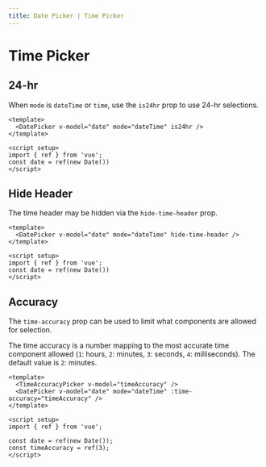 ```yaml
---
title: Date Picker | Time Picker
---
```


# Time Picker

## 24-hr

When `mode` is `dateTime` or `time`, use the `is24hr` prop to use 24-hr selections.

<Example centered>
  <DateWithValue mode="dateTime" is24hr />
</Example>

```vue
<template>
  <DatePicker v-model="date" mode="dateTime" is24hr />
</template>

<script setup>
import { ref } from 'vue';
const date = ref(new Date())
</script>
```

## Hide Header

The time header may be hidden via the `hide-time-header` prop.

<Example centered>
  <DateWithValue mode="dateTime" hide-time-header />
</Example>

```vue
<template>
  <DatePicker v-model="date" mode="dateTime" hide-time-header />
</template>

<script setup>
import { ref } from 'vue';
const date = ref(new Date())
</script>
```

## Accuracy

The `time-accuracy` prop can be used to limit what components are allowed for selection.

The time accuracy is a number mapping to the most accurate time component allowed (`1`: hours, `2`: minutes, `3`: seconds, `4`: milliseconds). The default value is `2`: minutes.

<Example centered>
  <DateTimeAccuracy />
</Example>

```vue
<template>
  <TimeAccuracyPicker v-model="timeAccuracy" />
  <DatePicker v-model="date" mode="dateTime" :time-accuracy="timeAccuracy" />
</template>

<script setup>
import { ref } from 'vue';

const date = ref(new Date());
const timeAccuracy = ref(3);
</script>
```
